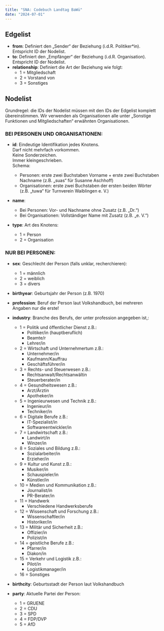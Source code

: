 ```yaml
---
title: "SNA: Codebuch Landtag BaWü"
date: "2024-07-01"
---
```


## Edgelist

- **from**: Definiert den „Sender“ der Beziehung (i.d.R. Politiker*in).  
  Entspricht ID der Nodelist.
- **to**: Definiert den „Empfänger“ der Beziehung (i.d.R. Organisation).  
  Entspricht ID der Nodelist.
- **relationship**: Definiert die Art der Beziehung wie folgt:
  - 1 = Mitgliedschaft
  - 2 = Vorstand von
  - 3 = Sonstiges

## Nodelist

Grundregel: die IDs der Nodelist müssen mit den IDs der Edgelist komplett übereinstimmen. Wir verwenden als Organisationen alle unter „Sonstige Funktionen und Mitgliedschaften“ erwähnten Organisationen.

### BEI PERSONEN UND ORGANISATIONEN:

- **id**: Eindeutige Identifikation jedes Knotens.  
  Darf nicht mehrfach vorkommen.  
  Keine Sonderzeichen.  
  Immer kleingeschrieben.  
  Schema:
  - Personen: erste zwei Buchstaben Vorname + erste zwei Buchstaben Nachname (z.B. „suas“ für Susanne Aschhoff)
  - Organisationen: erste zwei Buchstaben der ersten beiden Wörter (z.B. „tuwa“ für Turnverein Waiblingen e. V.)

- **name**: 
  - Bei Personen: Vor- und Nachname ohne Zusatz (z.B. „Dr.“)
  - Bei Organisationen: Vollständiger Name mit Zusatz (z.B. „e. V.“)

- **type**: Art des Knotens:
  - 1 = Person
  - 2 = Organisation

### NUR BEI PERSONEN:

- **sex**: Geschlecht der Person (falls unklar, recherchieren):
  - 1 = männlich
  - 2 = weiblich
  - 3 = divers

- **birthyear**: Geburtsjahr der Person (z.B. 1970)

- **profession**: Beruf der Person laut Volkshandbuch, bei mehreren Angaben nur die erste!

- **industry**: Branche des Berufs, der unter profession angegeben ist,:
  - 1 = Politik und öffentlicher Dienst
     z.B.:
    - Politiker/in (hauptberuflich)
    - Beamte/r
    - Lehrer/in
  - 2 = Wirtschaft und Unternehmertum
     z.B.:
    - Unternehmer/in
    - Kaufmann/Kauffrau
    - Geschäftsführer/in
  - 3 = Rechts- und Steuerwesen
     z.B.:    
    - Rechtsanwalt/Rechtsanwältin
    - Steuerberater/in
  - 4 = Gesundheitswesen
     z.B.:
    - Arzt/Ärztin
    - Apotheker/in
  - 5 = Ingenieurwesen und Technik
     z.B.:
    - Ingenieur/in
    - Techniker/in
  - 6 = Digitale Berufe
     z.B.:
    - IT-Spezialist/in
    - Softwareentwickler/in
  - 7 = Landwirtschaft
     z.B.:
    - Landwirt/in
    - Winzer/in
  - 8 = Soziales und Bildung
     z.B.:
    - Sozialarbeiter/in
    - Erzieher/in  
  - 9 = Kultur und Kunst
     z.B.:
    - Musiker/in
    - Schauspieler/in
    - Künstler/in
  - 10 = Medien und Kommunikation
     z.B.:
    - Journalist/in
    - PR-Berater/in
  - 11 = Handwerk
    - Verschiedene Handwerksberufe
  - 12 = Wissenschaft und Forschung
     z.B.:
    - Wissenschaftler/in
    - Historiker/in
  - 13 = Militär und Sicherheit
     z.B.:
    - Offizier/in
    - Polizist/in
  - 14 = geistliche Berufe
     z.B.:
    - Pfarrer/in
    - Diakon/in
  - 15 = Verkehr und Logistik
     z.B.:
    - Pilot/in
    - Logistikmanager/in
  - 16 = Sonstiges

- **birthcity**: Geburtsstadt der Person laut Volkshandbuch

- **party**: Aktuelle Partei der Person:
  - 1 = GRUENE
  - 2 = CDU
  - 3 = SPD
  - 4 = FDP/DVP
  - 5 = AfD
